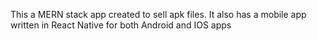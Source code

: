This a MERN stack app created to sell apk files. It also has a mobile app written in React Native for both Android and IOS apps